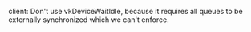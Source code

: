 client: Don't use vkDeviceWaitIdle, because it requires all queues to be
externally synchronized which we can't enforce.
